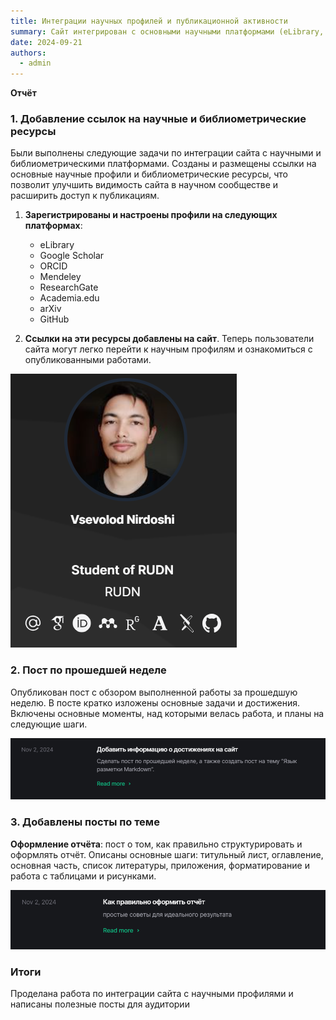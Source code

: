 ```yaml
---
title: Интеграции научных профилей и публикационной активности
summary: Сайт интегрирован с основными научными платформами (eLibrary, Google Scholar, ORCID и др.), что повышает его видимость и доступ к публикациям. Опубликован еженедельный обзор работы и пост с рекомендациями по оформлению отчёта.
date: 2024-09-21
authors:
  - admin
---
```


**Отчёт**

### 1. Добавление ссылок на научные и библиометрические ресурсы

Были выполнены следующие задачи по интеграции сайта с научными и библиометрическими платформами. Созданы и размещены ссылки на основные научные профили и библиометрические ресурсы, что позволит улучшить видимость сайта в научном сообществе и расширить доступ к публикациям.

1. **Зарегистрированы и настроены профили на следующих платформах**:
   - eLibrary
   - Google Scholar
   - ORCID
   - Mendeley
   - ResearchGate
   - Academia.edu
   - arXiv
   - GitHub

2. **Ссылки на эти ресурсы добавлены на сайт**. Теперь пользователи сайта могут легко перейти к научным профилям и ознакомиться с опубликованными работами.

  ![](1.png)

### 2. Пост по прошедшей неделе

Опубликован пост с обзором выполненной работы за прошедшую неделю. В посте кратко изложены основные задачи и достижения. Включены основные моменты, над которыми велась работа, и планы на следующие шаги.

  ![](2.png)

### 3. Добавлены посты по теме

**Оформление отчёта**: пост о том, как правильно структурировать и оформлять отчёт. Описаны основные шаги: титульный лист, оглавление, основная часть, список литературы, приложения, форматирование и работа с таблицами и рисунками.

![](3.png)

### Итоги

Проделана работа по интеграции сайта с научными профилями и написаны полезные посты для аудитории

